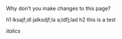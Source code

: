 Why don't you make changes to this page?

h1 lksajf;dl
jalksdjf;la
a;ldfj;lad
h2 this is a test


*italics*
